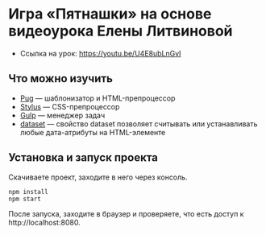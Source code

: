 
# Игра «Пятнашки» на основе видеоурока Елены Литвиновой

* Ссылка на урок: https://youtu.be/U4E8ubLnGvI

## Что можно изучить

- [Pug](https://pugjs.org/) — шаблонизатор и HTML-препроцессор
- [Stylus](https://stylus-lang.com/) — CSS-препроцессор
- [Gulp](https://gulpjs.com/) — менеджер задач
- [dataset](https://doka.guide/js/element-dataset/) — cвойство dataset позволяет считывать или устанавливать любые дата-атрибуты на HTML-элементе

## Установка и запуск проекта

Скачиваете проект, заходите в него через консоль.

```
npm install
npm start
```

После запуска, заходите в браузер и проверяете, что есть доступ к http://localhost:8080.

